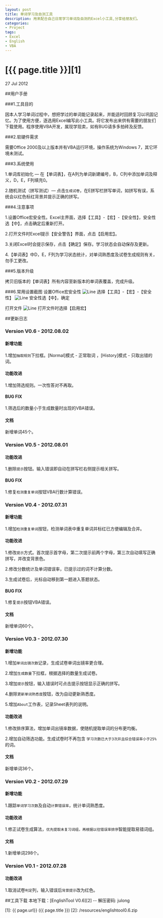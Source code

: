 ```yaml
---
layout: post
title: 单词学习及自测工具
description: 用来配合自己日常学习单词及自测的Excel小工具,分享给朋友们。
categories:
- Project
tags:
- Excel
- English
- VBA
---
```


# [{{ page.title }}][1]

27 Jul 2012

##用户手册

###1.工具目的

因本人学习单词过程中，想把学过的单词能记录起来，并能适时回顾复习以巩固记忆。为了使用方便，逐选用Excel编写此小工具。将它发布出来供有需要的朋友们下载使用。程序使用VBA开发，属现学现卖，如有BUG请多多拍砖及反馈。

###2.软硬件需求

需要Office 2000及以上版本并有VBA运行环境，操作系统为Windows 7，其它环境未测试。

###3.系统使用

1.单词库初始化 — 在【单词表】，在A列为单词新建编号，B，C列中添加单词及释义，D，E，F列填充0。

2.随机测试（拼写测试）— 点击`生成试卷`，在E拼写栏拼写单词，如拼写有误，系统会以红色标红背景并提示正确的拼写。

###4.注意事项

1.设置Office宏安全性。Excel主界面，选择【工具】-【宏】-【安全性】，安全性选【中】，点击确定后重新打开。

2.打开文件时Excel提示【安全警告】界面，点击【启用宏】。

3.关闭Excel时会提示保存，点击【确定】保存。学习状态会自动保存及更新。

4.【单词表】中D，E，F列为学习状态统计，对单词熟悉度及试卷生成规则有关，勿手工更改。

###5.版本升级

拷贝旧版本的【单词表】所有内容至新版本的单词表覆盖，完成升级。

###6.常用设置截图
设置Office宏安全性
![Line](/photos/englishtool/englishtool-1.png)
选择【工具】-【宏】-【安全性】
![Line](/photos/englishtool/englishtool-2.png)
安全性选【中】，确定

打开文件
![Line](/photos/englishtool/englishtool-3.png)
打开文件时选择【启用宏】

##更新日志

### Version V0.6 - 2012.08.02

#### 新增功能

1.增加`抽取规则`下拉框。[Normal]模式 - 正常取词 ，[History]模式 - 只取出错的词。

#### 功能改进

1.增加筛选规则。一次性答对不再取。

#### BUG FIX

1.筛选后的数量小于生成数量时出现的VBA错误。

#### 文档

新增单词45个。  


### Version V0.5 - 2012.08.01

#### 功能改进

1.删除`提示`按钮。输入错误即自动在拼写栏右侧提示相关拼写。

#### BUG FIX

1.修复`检测重复单词`按钮VBA行数计算错误。     


### Version V0.4 - 2012.07.31

#### 新增功能

1.增加`检测重复单词`按钮，检测单词表中重复单词并标红已方便编辑及合并。

#### 功能改进

1.修改`提示`方式。首次提示首字母，第二次提示前两个字母，第三次自动填写正确拼写，并改变背景色。

2.修改分数统计及单词错误率，已提示过的词不计算分数。

3.生成试卷后，光标自动移到第一题进入答题状态。

#### BUG FIX

1.修复`提示`按钮VBA错误。   

#### 文档   

新增单词60个。  


### Version V0.3 - 2012.07.30

#### 新增功能

1.增加`单词出镜次数`记录，生成试卷单词出镜率更合理。

2.增加`生成数量`下拉框，根据选择的数量生成试卷。

3.增加`提示`按钮，输入错误时可点击提示按钮显示正确的拼写。

4.删除`更新单词熟悉度`按钮，改为自动更新熟悉度。

5.增加`About`工作表，记录Sheet表列的说明。 

#### 功能改进

1.修改排序算法，增加单词出镜率数据，使随机提取单词的分布更均衡。

2.增加自动筛选功能。生成试卷时不再包含 `学习次数已大于3次并且综合错误率小于25%` 的词。  

#### 文档

新增单词36个。  


### Version V0.2 - 2012.07.29

#### 新增功能

1.跟踪`单词学习次数`及自动`计算错误率`，统计单词熟悉度。

#### 功能改进

1.修正试卷生成算法，`优先提取未复习词组，再根据以往错误率排序`智能提取易错词组。

#### 文档

1.新增单词298个。  


### Version V0.1 - 2012.07.28

#### 功能改进

1.取消试卷`判定`列，输入错误后`背景提示`改为红色。


##工具下载
本地下载：[EnglishTool V0.6][2] -- 解压密码: julong


[1]:    {{ page.url}}  ({{ page.title }})
[2]: /resources/englishtool0.6.zip
